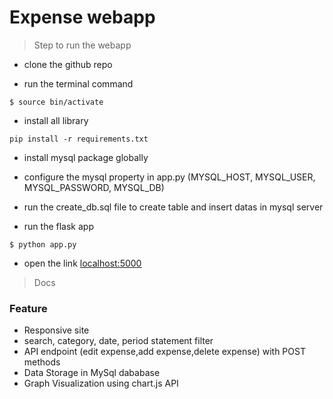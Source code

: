 # Expense webapp

> Step to run the webapp

* clone the github repo

* run the terminal command
```
$ source bin/activate
```

* install all library

```
pip install -r requirements.txt
```

* install mysql package globally

* configure the mysql property in app.py (MYSQL_HOST, MYSQL_USER, MYSQL_PASSWORD, MYSQL_DB)

* run the create_db.sql file to create table and insert datas in mysql server

* run the flask app
```
$ python app.py
```
* open the link [localhost:5000](localhost:5000)

> Docs

### Feature
* Responsive site
* search, category, date, period statement filter
* API endpoint (edit expense,add expense,delete expense) with POST methods
* Data Storage in MySql dababase
* Graph Visualization using chart.js API
